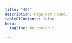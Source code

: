 ```yaml
---
title: "404"
description: Page Not Found.
tableOfContents: false
hero: 
  tagline: We couldn't.
  
---
```

